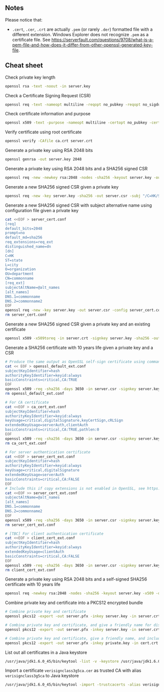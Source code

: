 ## Notes
Please notice that:
- `.cert`, `.cer`, `.crt` are actually `.pem` (or rarely `.der`) formatted file with a different extension. Windows Explorer does not recognize `.pem` as a certificate file. See https://serverfault.com/questions/9708/what-is-a-pem-file-and-how-does-it-differ-from-other-openssl-generated-key-file.

## Cheat sheet

Check private key length
```sh
openssl rsa -text -noout -in server.key
```

Check a Certificate Signing Request (CSR)
```sh
openssl req -text -nameopt multiline -reqopt no_pubkey -reqopt no_sigdump -noout -verify -in server.csr
```

Check certificate information and purpose
```sh
openssl x509 -text -purpose -nameopt multiline -certopt no_pubkey -certopt no_sigdump -noout -in server.crt
```

Verify certificate using root certificate
```sh
openssl verify -CAfile ca.crt server.crt
```

Generate a private key using RSA 2048 bits
```sh
openssl genrsa -out server.key 2048
```

Generate a private key using RSA 2048 bits and a SHA256 signed CSR
```sh
openssl req -new -newkey rsa:2048 -nodes -sha256 -keyout server.key -out server.csr -subj "/C=HK/ST=state/L=city/O=organization/OU=department/CN=commonname"
```

Generate a new SHA256 signed CSR given a private key
```sh
openssl req -new -key server.key -sha256 -out server.csr -subj "/C=HK/ST=state/L=city/O=organization/OU=department/CN=commonname"
```

Generate a new SHA256 signed CSR with subject alternative name using configuration file given a private key
```sh
cat <<EOF > server_cert.conf
[req]
default_bits=2048
prompt=no
default_md=sha256
req_extensions=req_ext
distinguished_name=dn
[dn]
C=HK
ST=state
L=city
O=organization
OU=department
CN=commonname
[req_ext]
subjectAltName=@alt_names
[alt_names]
DNS.1=commonname
DNS.2=commonname2
EOF
openssl req -new -key server.key -out server.csr -config server_cert.conf
rm server_cert.conf
```

Generate a new SHA256 signed CSR given a private key and an existing certificate
```sh
openssl x509 -x509toreq -in server.crt -signkey server.key -sha256 -out server.csr
```

Generate a SHA256 certificate with 10 years life given a private key and a CSR
```sh
# Produce the same output as OpenSSL self-sign certificate using command `openssl req`
cat << EOF > openssl_default_ext.conf
subjectKeyIdentifier=hash
authorityKeyIdentifier=keyid:always
basicConstraints=critical,CA:TRUE
EOF
openssl x509 -req -sha256 -days 3650 -in server.csr -signkey server.key -out server.crt -extfile openssl_default_ext.conf
rm openssl_default_ext.conf

# For CA certificate
cat <<EOF > ca_cert_ext.conf
subjectKeyIdentifier=hash
authorityKeyIdentifier=keyid:always
keyUsage=critical,digitalSignature,keyCertSign,cRLSign
extendedKeyUsage=serverAuth,clientAuth
basicConstraints=critical,CA:TRUE,pathlen:0
EOF
openssl x509 -req -sha256 -days 3650 -in server.csr -signkey server.key -out server.crt -extfile ca_cert_ext.conf
rm ca_cert_ext.conf

# For server authentication certificate
cat <<EOF > server_cert_ext.conf
subjectKeyIdentifier=hash
authorityKeyIdentifier=keyid:always
keyUsage=critical,digitalSignature
extendedKeyUsage=serverAuth
basicConstraints=critical,CA:FALSE
EOF
# Include this if copy extensions is not enabled in OpenSSL, see https://stackoverflow.com/questions/21488845/how-can-i-generate-a-self-signed-certificate-with-subjectaltname-using-openssl
cat <<EOF >> server_cert_ext.conf
subjectAltName=@alt_names
[alt_names]
DNS.1=commonname
DNS.2=commonname2
EOF
openssl x509 -req -sha256 -days 3650 -in server.csr -signkey server.key -out server.crt -extfile server_cert_ext.conf
rm server_cert_ext.conf

# [TBC] For client authentication certificate
cat <<EOF > client_cert_ext.conf
subjectKeyIdentifier=hash
authorityKeyIdentifier=keyid:always
extendedKeyUsage=clientAuth
basicConstraints=critical,CA:FALSE
EOF
openssl x509 -req -sha256 -days 3650 -in server.csr -signkey server.key -out server.crt -extfile client_cert_ext.conf
rm client_cert_ext.conf
```

Generate a private key using RSA 2048 bits and a self-signed SHA256 certificate with 10 years life
```sh
openssl req -newkey rsa:2048 -nodes -sha256 -keyout server.key -x509 -days 3650 -out server.crt -subj "/C=HK/ST=state/L=city/O=organization/OU=department/CN=commonname"
```

Combine private key and certificate into a PKCS12 encrypted bundle
```sh
# Combine private key and certificate
openssl pkcs12 -export -out server.pfx -inkey server.key -in server.crt

# Combine private key and certificate, and give a friendly name for display during import
openssl pkcs12 -export -out server.pfx -inkey server.key -in server.crt -name "friendlyname"

# Combine private key and certificate, give a friendly name, and include additional certificates such as intermediate certificates or root certificate
openssl pkcs12 -export -out server.pfx -inkey private.key -in cert.crt -certfile inter_certs.crt -name "friendlyname"
```

List out all certificates in a Java keystore
```sh
/usr/java/jdk1.6.0_45/bin/keytool -list -v -keystore /usr/java/jdk1.6.0_45/jre/lib/security/cacerts
```

Import a certificate `verisignclass3g5ca.cer` as trusted CA with alias `verisignclass3g5ca` to Java keystore
```sh
/usr/java/jdk1.6.0_45/bin/keytool -import -trustcacerts -alias verisignclass3g5ca -file /root/ca-cert-import/verisignclass3g5ca.cer -keystore /usr/java/jdk1.6.0_45/jre/lib/security/cacerts
```
